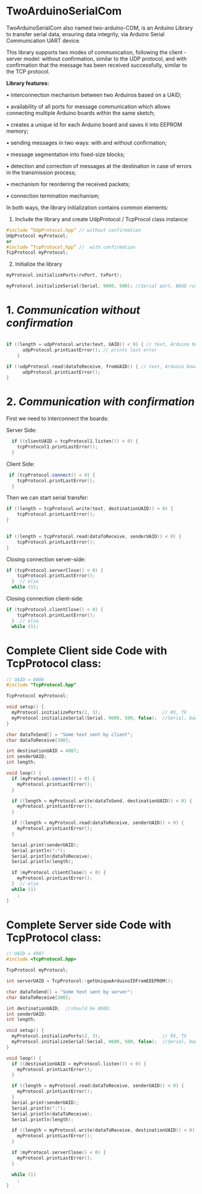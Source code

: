 # TwoArduinoSerialCom

TwoArduinoSerialCom  also named two-arduino-COM, is an Arduino Library to transfer serial data, ensuring data integrity, via Arduino Serial Communication UART device.

This library supports two modes of communication, following the client - server model: without confirmation, similar to the UDP protocol, and with confirmation  that the message has been received successfully, similar to the TCP protocol.

**Library features:**

• interconnection mechanism between two Arduinos based on a UAID;

• availability of all ports for message communication which allows connecting multiple Arduino boards within the same sketch;

• creates a unique id for each Arduino board and saves it into EEPROM memory;

• sending messages in two ways: with and without confirmation;

• message segmentation into fixed-size blocks;

• detection and correction of messages at the destination in case of errors in the transmission process;

• mechanism for reordering the received packets;

• connection termination mechanism;




In both ways, the library initialization contains common elements:

1. Include the library and create UdpProtocol / TcpProcol class instance:
```c++
#include “UdpProtocol.hpp” // without confirmation
UdpProtocol myProtocol;
or
#include “TcpProtocol.hpp” //  with confirmation
TcpProtocol myProtocol;
```
2. Initialize the library

```c++
myProtocol.initializePorts(rxPort, txPort);

myProtocol.initializeSerial(Serial, 9600, 500); //Serial port, BAUD rate, Serial timeout
```


# 1. *Communication without confirmation*

```c++

if ((length = udpProtocol.write(text, UAID)) < 0) { // text, Arduino board destination UAID
      udpProtocol.printLastError(); // prints last error
    }

if (!udpProtocol.read(dataToReceive, fromUAID)) { // text, Ardunio board sender UAID
      udpProtocol.printLastError();
}
```
# 2. *Communication with confirmation*

First we need to interconnect the boards:

Server Side: 
```c++
  if ((clientUAID = tcpProtocol1.listen()) < 0) {
    tcpProtocol1.printLastError();
  }
```

Client Side: 
```c++
 if (tcpProtocol.connect() < 0) {
    tcpProtocol.printLastError();
  }
```

Then we can start serial transfer:
```c++
if ((length = tcpProtocol.write(text, destinationUAID)) < 0) {
    tcpProtocol.printLastError();
}
   

if ((length = tcpProtocol.read(dataToReceive, senderUAID)) < 0) {
    tcpProtocol.printLastError();
}
```

Closing connection server-side:
```c++
if (tcpProtocol.serverClose() < 0) {
    tcpProtocol.printLastError();
  }  // else
  while (1);
```

Closing connection client-side:
```c++
if (tcpProtocol.clientClose() < 0) {
    tcpProtocol.printLastError();
  }  // else
  while (1);
```

# **Complete Client side Code with TcpProtocol class**:
```c++
// UAID = 8808
#include "TcpProtocol.hpp"

TcpProtocol myProtocol;

void setup() {
  myProtocol.initializePorts(2, 3);                       // RX, TX
  myProtocol.initializeSerial(Serial, 9600, 500, false);  //Serial, baudRate, Serial.setTimeout
}

char dataToSend[] = "Some text sent by client";
char dataToReceive[300];

int destinationUAID = 4987;
int senderUAID;
int length;

void loop() {
  if (myProtocol.connect() < 0) {
    myProtocol.printLastError();
  }

  if ((length = myProtocol.write(dataToSend, destinationUAID)) < 0) {
    myProtocol.printLastError();
  }

  if ((length = myProtocol.read(dataToReceive, senderUAID)) < 0) {
    myProtocol.printLastError();
  }

  Serial.print(senderUAID);
  Serial.println(":");
  Serial.println(dataToReceive);
  Serial.println(length);

  if (myProtocol.clientClose() < 0) {
    myProtocol.printLastError();
  }  // else
  while (1)
    ;
}
```

# **Complete Server side Code with TcpProtocol class**:
```c++
// UAID = 4987
#include <TcpProtocol.hpp>

TcpProtocol myProtocol;

int serverUAID = TcpProtocol::getUniqueArduinoIDFromEEEPROM();

char dataToSend[] = "Some text sent by server";
char dataToReceive[300];

int destinationUAID;  //should be 8808;
int senderUAID;
int length;

void setup() {
  myProtocol.initializePorts(2, 3);                       // RX, TX
  myProtocol.initializeSerial(Serial, 9600, 500, false);  //Serial, baudRate, Serial.setTimeout
}

void loop() {
  if ((destinationUAID = myProtocol.listen()) < 0) {
    myProtocol.printLastError();
  }

  if ((length = myProtocol.read(dataToReceive, senderUAID)) < 0) {
    myProtocol.printLastError();
  }
  Serial.print(senderUAID);
  Serial.println(":");
  Serial.println(dataToReceive);
  Serial.println(length);

  if ((length = myProtocol.write(dataToReceive, destinationUAID)) < 0) {
    myProtocol.printLastError();
  }

  if (myProtocol.serverClose() < 0) {
    myProtocol.printLastError();
  }

  while (1)
    ;
}
```
